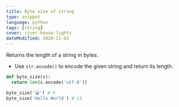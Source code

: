 ```yaml
---
title: Byte size of string
type: snippet
language: python
tags: [string]
cover: river-house-lights
dateModified: 2020-11-02
---
```


Returns the length of a string in bytes.

- Use `str.encode()` to encode the given string and return its length.

```py
def byte_size(s):
  return len(s.encode('utf-8'))

byte_size('😀') # 4
byte_size('Hello World') # 11
```
